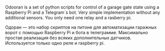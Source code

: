Odooran is a set of python scripts for control of a garage gate state using a Raspberry Pi and a Telegram`s bot.
Very simple implementation without any additional sensors. You only need one relay and a rasberry pi.

Одоран —  это набор скриптов на питоне для автоматизации гаражных ворот с помощью Raspberry Pi и бота в телеграмме.
Максимально простая реализация без всяких дополнительных датчиков. Используется только одно реле и raspberry pi.
